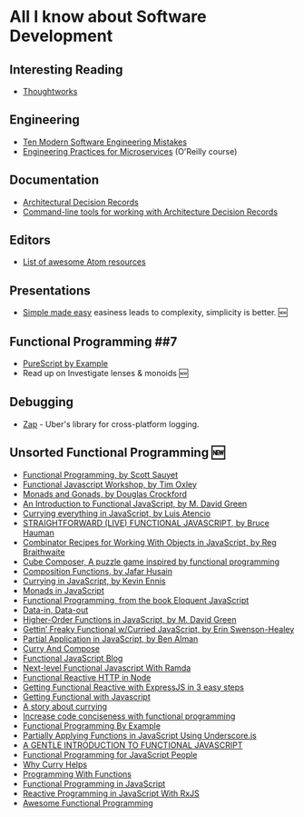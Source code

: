 # All I know about Software Development

## Interesting Reading
 * [Thoughtworks](https://www.thoughtworks.com/insights)
 
## Engineering
 * [Ten Modern Software Engineering Mistakes](https://medium.com/@rdsubhas/10-modern-software-engineering-mistakes-bc67fbef4fc8#.4lavzyldt)
 * [Engineering Practices for Microservices](https://www.oreilly.com/ideas/engineering-practices-for-microservices) (O'Reilly course)

## Documentation ##
 * [Architectural Decision Records](http://product.reverb.com/2015/05/09/documenting-architecture-decisions-the-reverb-way/)
 * [Command-line tools for working with Architecture Decision Records](https://github.com/npryce/adr-tools)
 
## Editors ##
 * [List of awesome Atom resources](https://github.com/mehcode/awesome-atom)

## Presentations ##
 * [Simple made easy](http://www.infoq.com/presentations/Simple-Made-Easy) easiness leads to complexity, simplicity is better. :new:

## Functional Programming ##7
 * [PureScript by Example](https://leanpub.com/purescript)
 * Read up on Investigate lenses & monoids :new:
 
## Debugging
 * [Zap](https://github.com/uber-go/zap) - Uber's library for cross-platform logging.

## Unsorted Functional Programming :new: ##
 * [Functional Programming, by Scott Sauyet](http://scott.sauyet.com/Javascript/Talk/2014/01/FuncProgTalk/)
 * [Functional Javascript Workshop, by Tim Oxley](https://github.com/timoxley/functional-javascript-workshop)
 * [Monads and Gonads, by Douglas Crockford](https://www.youtube.com/watch?v=b0EF0VTs9Dc)
 * [An Introduction to Functional JavaScript, by M. David Green](https://www.sitepoint.com/introduction-functional-javascript/)
 * [Currying everything in JavaScript, by Luis Atencio](http://www.luisatencio.net/2015/06/currying-everything-in-javascript.html)
 * [STRAIGHTFORWARD (LIVE) FUNCTIONAL JAVASCRIPT, by Bruce Hauman](http://rigsomelight.com/2015/06/09/straightforward-live-functional-javascript-building-the-yome-widget.html)
 * [Combinator Recipes for Working With Objects in JavaScript, by Reg Braithwaite](https://github.com/raganwald-deprecated/homoiconic/blob/master/2012/12/combinators_1.md)
 * [Cube Composer, A puzzle game inspired by functional programming](http://david-peter.de/cube-composer/)
 * [Composition Functions, by Jafar Husain](https://github.com/jhusain/compositional-functions)
 * [Currying in JavaScript, by Kevin Ennis ](https://medium.com/@kevincennis/currying-in-javascript-c66080543528)
 * [Monads in JavaScript](https://curiosity-driven.org/monads-in-javascript)
 * [Functional Programming, from the book Eloquent JavaScript](http://eloquentjavascript.net/1st_edition/chapter6.html)
 * [Data-in, Data-out](http://blog.jessitron.com/2015/08/data-in-data-out.html)
 * [Higher-Order Functions in JavaScript, by M. David Green](https://www.sitepoint.com/higher-order-functions-javascript/)
 * [Gettin’ Freaky Functional w/Curried JavaScript, by Erin Swenson-Healey](http://blog.carbonfive.com/2015/01/14/gettin-freaky-functional-wcurried-javascript/)
 * [Partial Application in JavaScript, by Ben Alman](http://benalman.com/news/2012/09/partial-application-in-javascript/)
 * [Curry And Compose](https://jsleao.wordpress.com/2015/02/22/curry-and-compose-why-you-should-be-using-something-like-ramda-in-your-code/)
 * [Functional JavaScript Blog](http://functionaljavascript.blogspot.de/)
 * [Next-level Functional Javascript With Ramda](http://slides.com/warrenseymour/functional-js-ramda#/)
 * [Functional Reactive HTTP in Node](https://medium.com/@ayasin/functional-reactive-http-in-node-part-1-a475d53908d9)
 * [Getting Functional Reactive with ExpressJS in 3 easy steps](https://medium.com/@ayasin/getting-functional-reactive-with-expressjs-in-3-easy-steps-986d61144e3c)
 * [Getting Functional with Javascript](http://www.mybridge.co/view/4221)
 * [A story about currying](http://krasimirtsonev.com/blog/article/a-story-about-currying-bind)
 * [Increase code conciseness with functional programming](http://jsforallof.us/2015/08/10/increase-code-conciseness-with-functional-programming/)
 * [Functional Programming By Example](http://tobyho.com/2015/11/09/functional-programming-by-example/)
 * [Partially Applying Functions in JavaScript Using Underscore.js](https://blog.mariusschulz.com/2014/05/06/partially-applying-functions-using-underscorejs)
 * [A GENTLE INTRODUCTION TO FUNCTIONAL JAVASCRIPT](http://jrsinclair.com/articles/2016/gentle-introduction-to-functional-javascript-intro/)
 * [Functional Programming for JavaScript People](https://medium.com/@chetcorcos/functional-programming-for-javascript-people-1915d8775504)
 * [Why Curry Helps](https://hughfdjackson.com/javascript/why-curry-helps/)
 * [Programming With Functions](http://slidedeck.io/wilhelmson/programming-with-functions)
 * [Functional Programming in JavaScript](https://dzone.com/refcardz/functional-programming-with-javascript)
 * [Reactive Programming in JavaScript With RxJS](https://dzone.com/refcardz/rxjs-streams)
 * [Awesome Functional Programming](https://github.com/xgrommx/awesome-functional-programming)